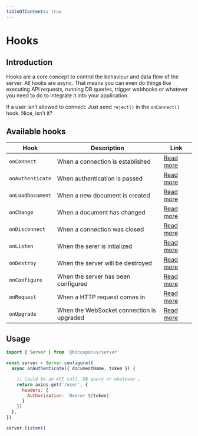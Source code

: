 ```yaml
---
tableOfContents: true
---
```


# Hooks

## Introduction
Hooks are a core concept to control the behaviour and data flow of the server. All hooks are async. That means you can even do things like executing API requests, running DB queries, trigger webhooks or whatever you need to do to integrate it into your application.

If a user isn’t allowed to connect: Just send `reject()` in the `onConnect()` hook. Nice, isn’t it?

## Available hooks

| Hook             | Description                               | Link                                     |
| ---------------- | ----------------------------------------- | ---------------------------------------- |
| `onConnect`      | When a connection is established          | [Read more](/api/hooks/on-connect)       |
| `onAuthenticate` | When authentication is passed             | [Read more](/api/hooks/on-authenticate)  |
| `onLoadDocument` | When a new document is created            | [Read more](/api/hooks/on-load-document) |
| `onChange`       | When a document has changed               | [Read more](/api/hooks/on-change)        |
| `onDisconnect`   | When a connection was closed              | [Read more](/api/hooks/on-disconnect)    |
| `onListen`       | When the serer is intialized              | [Read more](/api/hooks/on-listen)        |
| `onDestroy`      | When the server will be destroyed         | [Read more](/api/hooks/on-destroy)       |
| `onConfigure`    | When the server has been configured       | [Read more](/api/hooks/on-configure)     |
| `onRequest`      | When a HTTP request comes in              | [Read more](/api/hooks/on-request)       |
| `onUpgrade`      | When the WebSocket connection is upgraded | [Read more](/api/hooks/on-upgrade)       |

## Usage

```js
import { Server } from '@hocuspocus/server'

const server = Server.configure({
  async onAuthenticate({ documentName, token }) {

    // Could be an API call, DB query or whatever …
    return axios.get('/user', {
      headers: {
        Authorization: `Bearer ${token}`
      }
    })
  },
})

server.listen()
```
